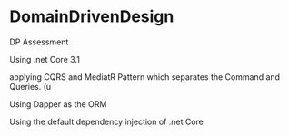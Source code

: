 # DomainDrivenDesign
DP Assessment 

Using .net Core 3.1

applying CQRS and MediatR Pattern which separates the Command and Queries. (u

Using Dapper as the ORM 

Using the default dependency injection of .net Core
